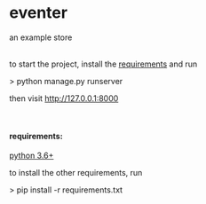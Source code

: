 # eventer

an example store
<br>
<br>
<p>to start the project, install the <a href="#requirements">requirements</a>  and run</p>
> python manage.py runserver
<br>
<p>then visit <a href="http://127.0.0.1:8000">http://127.0.0.1:8000</a></p>
<br>
<h4 id="requirements">requirements:</h4>
  <p><a href="https://www.python.org/downloads/">python 3.6+</a></p>
  <p>to install the other requirements, run</p>
  > pip install -r requirements.txt
  
